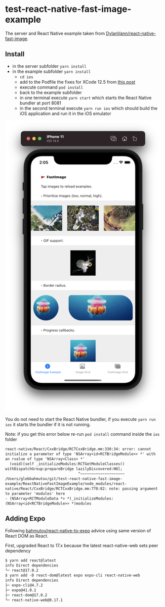 # test-react-native-fast-image-example

The server and React Native example taken from [DylanVann/react-native-fast-image](https://github.com/DylanVann/react-native-fast-image).

## Install

- in the server subfolder `yarn install`
- in the example subfolder `yarn install`
  - `cd ios`
  - add to the Podfile the fixes for XCode 12.5 from [this post](https://infinitbility.com/build-failed-after-update-xcode-12.5)
  - execute command `pod install`
  - back to the example subfolder
  - in one terminal execute `yarn start` which starts the React Native bundler at port 8081
  - in the second terminal execute `yarn run ios` which should build the iOS application and run it in the iOS emulator

![iOS emulator running the app](./images/screen.png)

You do not need to start the React Native bundler, if you execute `yarn run ios` it starts the bundler if it is not running.

Note: if you get this error below re-run `pod install` command inside the `ios` folder

```
react-native/React/CxxBridge/RCTCxxBridge.mm:330:34: error: cannot initialize a parameter of type 'NSArray<id<RCTBridgeModule>> *' with an rvalue of type 'NSArray<Class> *'
  (void)[self _initializeModules:RCTGetModuleClasses() withDispatchGroup:prepareBridge lazilyDiscovered:NO];
                                 ^~~~~~~~~~~~~~~~~~~~~
/Users/glebbahmutov/git/test-react-native-fast-image-example/ReactNativeFastImageExample/node_modules/react-native/React/CxxBridge/RCTCxxBridge.mm:770:82: note: passing argument to parameter 'modules' here
- (NSArray<RCTModuleData *> *)_initializeModules:(NSArray<id<RCTBridgeModule>> *)modules
```

## Adding Expo

Following [bahmutov/react-native-to-expo](https://github.com/bahmutov/react-native-to-expo) advice using same version of React DOM as React.

First, upgraded React to 17.x because the latest react-native-web sets peer dependency

```text
$ yarn add react@latest
info Direct dependencies
└─ react@17.0.2
$ yarn add -D react-dom@latest expo expo-cli react-native-web
info Direct dependencies
├─ expo-cli@4.7.2
├─ expo@41.0.1
├─ react-dom@17.0.2
└─ react-native-web@0.17.1
```

